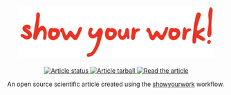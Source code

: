 <p align="center">
<a href="https://github.com/showyourwork/showyourwork">
<img width = "450" src="https://raw.githubusercontent.com/showyourwork/.github/main/images/showyourwork.png" alt="showyourwork"/>
</a>
<br>
<br>
<a href="https://github.com/GiovanniPicogna/code-coffee/actions/workflows/build.yml">
<img src="https://github.com/GiovanniPicogna/code-coffee/actions/workflows/build.yml/badge.svg?branch=main" alt="Article status"/>
</a>
<a href="https://github.com/GiovanniPicogna/code-coffee/raw/main-pdf/arxiv.tar.gz">
<img src="https://img.shields.io/badge/article-tarball-blue.svg?style=flat" alt="Article tarball"/>
</a>
<a href="https://github.com/GiovanniPicogna/code-coffee/raw/main-pdf/ms.pdf">
<img src="https://img.shields.io/badge/article-pdf-blue.svg?style=flat" alt="Read the article"/>
</a>
</p>

An open source scientific article created using the [showyourwork](https://github.com/showyourwork/showyourwork) workflow.
